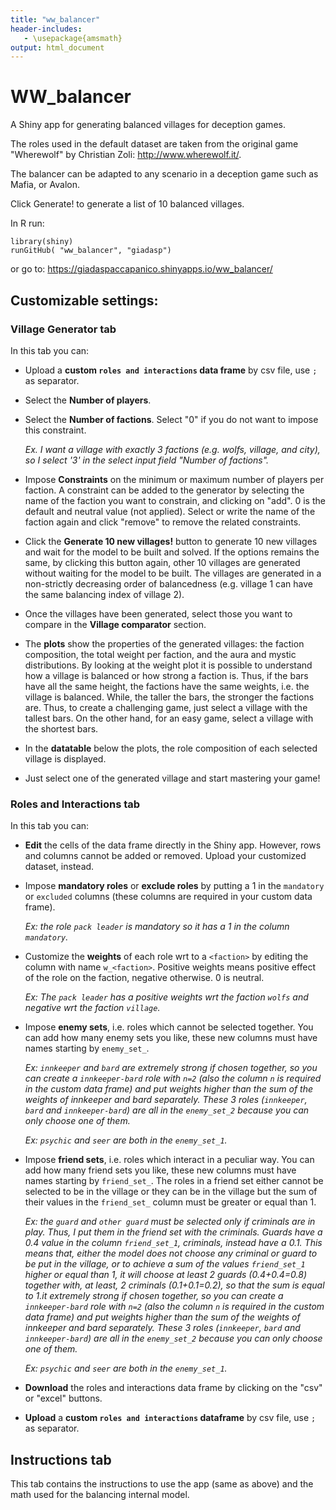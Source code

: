 ```yaml
---
title: "ww_balancer"
header-includes:
   - \usepackage{amsmath}
output: html_document
---
```


# WW_balancer

A Shiny app for generating balanced villages for deception games.

The roles used in the default dataset are taken from the original game
"Wherewolf" by Christian Zoli: <http://www.wherewolf.it/>.

The balancer can be adapted to any scenario in a deception game such as
Mafia, or Avalon.

Click Generate! to generate a list of 10 balanced villages.

In R run:

```
library(shiny)
runGitHub( "ww_balancer", "giadasp")
```

or go to: <https://giadaspaccapanico.shinyapps.io/ww_balancer/>

## Customizable settings:

### Village Generator tab

In this tab you can:

-   Upload a **custom `roles and interactions` data frame** by csv file,
use `;` as separator.
-   Select the **Number of players**.
-   Select the **Number of factions**. Select "0" if you do not want to impose this constraint.

    *Ex. I want a village with exactly 3 factions (e.g. wolfs, village, and city), so I select '3' in the select input field "Number of factions".*
-   Impose **Constraints** on the minimum or maximum number of players
per faction. A constraint can be added to the generator by selecting
the name of the faction you want to constrain, and clicking on
"add". 0 is the default and neutral value (not applied). Select or
write the name of the faction again and click "remove" to remove the
related constraints.

-   Click the **Generate 10 new villages!** button to generate 10 new villages
and wait for the model to be built and solved. If the options remains the same,
by clicking this button again, other 10 villages are generated without waiting for
the model to be built. The villages are generated in a non-strictly decreasing 
order of balancedness (e.g. village 1 can have the same balancing index of village 2).

-   Once the villages have been generated, select those you want to compare in the
**Village comparator** section.

-   The **plots** show the properties of the generated villages: the 
faction composition, the total weight per faction, and the aura and mystic
distributions. By looking at the weight plot it is possible to understand how 
a village is balanced or how strong a faction is. Thus, if the bars have all the 
same height, the factions have the same weights, i.e. the village is balanced.
While, the taller the bars, the stronger the factions are.
Thus, to create a challenging game, just select a village with the tallest bars.
On the other hand, for an easy game, select a village with the shortest bars.

-   In the **datatable** below the plots, the role composition of each selected village
is displayed. 

-   Just select one of the generated village and start mastering your game!


### Roles and Interactions tab

In this tab you can:

-   **Edit** the cells of the data frame directly in the Shiny app.
However, rows and columns cannot be added or removed.
Upload your customized dataset, instead.

-   Impose **mandatory roles** or **exclude roles** by putting a 1 in
the `mandatory` or `excluded` columns (these columns are required in
your custom data frame).

    *Ex: the role `pack leader` is mandatory so it has a 1 in the column
`mandatory`.*

-   Customize the **weights** of each role wrt to a `<faction>` by
editing the column with name `w_<faction>`. Positive weights means
positive effect of the role on the faction, negative otherwise. 0 is
neutral.

    *Ex: The `pack leader` has a positive weights wrt the faction
`wolfs` and negative wrt the faction `village`.*

-   Impose **enemy sets**, i.e. roles which cannot be selected together.
You can add how many enemy sets you like, these new columns must
have names starting by `enemy_set_`.

    *Ex: `innkeeper` and `bard` are extremely strong if chosen together,
so you can create a `innkeeper-bard` role with `n=2` (also the
column `n` is required in the custom data frame) and put weights
higher than the sum of the weights of innkeeper and bard separately.
These 3 roles (`innkeeper`, `bard` and `innkeeper-bard`) are all in
the `enemy_set_2` because you can only choose one of them.*

    *Ex: `psychic` and `seer` are both in the `enemy_set_1`.*
    
-   Impose **friend sets**, i.e. roles which interact in a peculiar way.
You can add how many friend sets you like, these new columns must
have names starting by `friend_set_`. The roles in a friend set either cannot be 
selected to be in the village or they can be in the village but the sum of their
values in the `friend_set_` column must be greater or equal than 1.

    *Ex: the `guard` and `other guard` must be selected only if criminals are in
    play. Thus, I put them in the friend set with the criminals. Guards have a 0.4
    value in the column `friend_set_1`, criminals, instead have a 0.1.
    This means that, either the model does not choose any criminal or guard to
    be put in the village, or to achieve a sum of the values `friend_set_1` higher
    or equal than 1, it will choose at least 2 guards (0.4+0.4=0.8) together with,
    at least, 2 criminals (0.1+0.1=0.2), so that the sum is equal to 1.it extremely strong if chosen together,
so you can create a `innkeeper-bard` role with `n=2` (also the
column `n` is required in the custom data frame) and put weights
higher than the sum of the weights of innkeeper and bard separately.
These 3 roles (`innkeeper`, `bard` and `innkeeper-bard`) are all in
the `enemy_set_2` because you can only choose one of them.*

    *Ex: `psychic` and `seer` are both in the `enemy_set_1`.*


-   **Download** the roles and interactions data frame by clicking on
the "csv" or "excel" buttons.

-   **Upload** a **custom `roles and interactions` dataframe** by csv file, use `;` as separator.

## Instructions tab

This tab contains the instructions to use the app (same as above) and the math used for the balancing internal model.